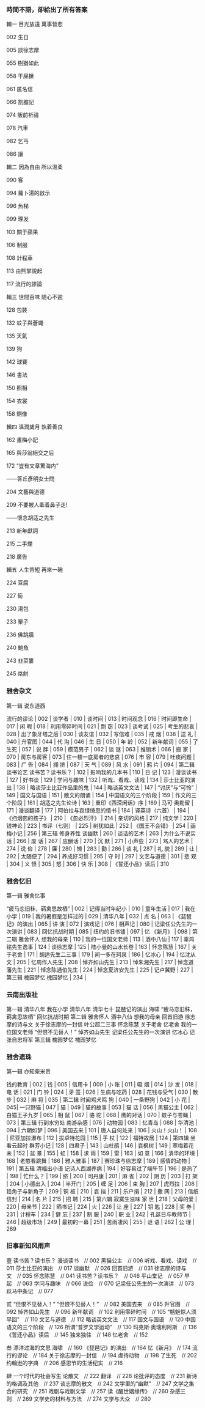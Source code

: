 ### 時間不語，卻給出了所有答案

輯一 目光放遠 萬事皆悲

002 生日

005 談徐志摩

055 樹猶如此

058 干屎橛

061 匿名信

066 割膽記

074 飯前祈禱

078 汽車

082 乞丐

086 讓

輯二 因為自由 所以溫柔

090 客

094 蘿卜湯的啟示

096 魚梯

099 理发

103 關于蘋果

106 制服

108 計程車

113 由熊掌說起

117 流行的謬論

輯三 世間百味 随心不逾

128 包裝

132 蚊子與蒼蠅

135 天氣

139 狗

142 球賽

146 書法

150 照相

154 衣裳

158 銅像

輯四 溫潤歲月 執着善良

162 畫梅小記

165 與莎翁絕交之后

172 “豈有文章驚海内”

——答丘彥明女士問

204 文藝與道德

209 不要被人牽着鼻子走!

——懷念胡适之先生

213 新年獻詞

215 二手煙

218 廣告

輯五 人生苦短 再來一碗

224 豆腐

227 筍

230 湯包

233 栗子

236 佛跳牆

240 鮑魚

243 韭菜簍

245 烙餅



### 雅舍杂文

第一辑
说东道西

流行的谬论 | 002 |
谈学者 | 010 |
谈时间 | 013 |
时间观念 | 016 |
时间即生命 | 017 |
闲 暇 | 018 |
利用零碎时间 | 021 |
剽 窃 | 023 |
谈考试 | 025 |
考生的悲哀 | 028 |
出了象牙塔之后 | 030 |
谈友谊 | 032 |
写信难 | 035 |
戒 烟 | 038 |
送 礼 | 040 |
升官图 | 044 |
代 沟 | 046 |
生 日 | 050 |
年 龄 | 052 |
新年献词 | 055 |
了生死 | 057 |
说 胖 | 059 |
模范男子 | 062 |
谈 谜 | 063 |
推销术 | 066 |
搬 家 | 070 |
房东与房客 | 073 |
住一楼一底房者的悲哀 | 076 |
市 容 | 079 |
吐痰问题 | 083 |
广 告 | 084 |
拥 挤 | 087 |
天 气 | 089 |
风 水 | 091 |
鸦 片 | 094 |
第二辑
谈书论艺
读书苦？读书乐？ | 102 |
影响我的几本书 | 110 |
日 记 | 123 |
漫谈读书 | 127 |
好书谈 | 129 |
学问与趣味 | 132 |
听戏、看戏、读戏 | 134 |
莎士比亚的演出 | 138 |
略谈莎士比亚作品里的鬼 | 144 |
略谈英文文法 | 147 |
“讨厌”与“可怜” | 149 |
国文与国语 | 151 |
散文的朗诵 | 154 |
中国语文的三个阶段 | 159 |
作文的三个阶段 | 161 |
胡适之先生论诗 | 163 |
重印《西滢闲话》序 | 169 |
马可·奥勒留 | 171 |
漫谈翻译 | 177 |
阿伯拉与哀绿绮思的情书 | 184 |
译英诗（六首） | 194 |
《扫烟囱的孩子》 | 210 |
《忽必烈汗》 | 214 |
亲切的风格 | 217 |
纯文学 | 220 |
钱神论 | 223 |
书评（七则） | 225 |
树犹如此 | 252 |
《国王不会错》 | 254 |
画梅小记 | 256 |
第三辑
修身养性
谈幽默 | 260 |
谈话的艺术 | 263 |
为什么不说实话 | 266 |
废 话 | 267 |
应酬话 | 270 |
沉 默 | 271 |
小声些 | 273 |
骂人的艺术 | 274 |
说 俭 | 278 |
廉 | 280 |
懒 | 283 |
勤 | 286 |
谈 礼 | 287 |
礼 貌 | 289 |
让 | 292 |
太随便了 | 294 |
养成好习惯 | 295 |
守 时 | 297 |
文艺与道德 | 301 |
悲 观 | 304 |
义 愤 | 305 |
怒 | 306 |
快 乐 | 308 |
《誓还小品》读后 | 310



### 雅舍忆旧



第一辑
雅舍忆事

“疲马恋旧秣，羁禽思故栖” | 002 |
记得当时年纪小 | 010 |
童年生活 | 017 |
我在小学 | 019 |
我的暑假是怎样过的 | 029 |
清华八年 | 032 |
点 名 | 063 |
《琵琶记》的演出 | 065 |
讲 演 | 072 |
演戏记 | 076 |
相声记 | 080 |
记梁任公先生的一次演讲 | 083 |
回忆抗战时期 | 085 |
纽约的旧书铺 | 097 |
忆 《新月》 | 098 |
第二辑
雅舍怀人
想我的母亲 | 110 |
我的一位国文老师 | 113 |
酒中八仙 | 117 |
辜鸿铭先生逸事 | 124 |
谈徐志摩 | 125 |
陆小曼的山水长卷 | 163 |
怀念陈慧 | 167 |
关于老舍 | 171 |
胡适先生二三事 | 179 |
闻一多在珂泉 | 186 |
忆冰心 | 194 |
忆沈从文 | 205 |
忆周作人先生 | 208 |
悼齐如山先生 | 213 |
悼朱湘先生 | 217 |
悼念道藩先生 | 221 |
悼念陈通伯先生 | 224 |
悼念夏济安先生 | 225 |
记卢冀野 | 227 |
第三辑
槐园梦忆
槐园梦忆 | 234 |



### 云南出版社

第一辑 清华八年
我在小学
清华八年
清华七十
琵琶记的演出
海啸
“疲马恋旧秣，羁禽思故栖”
回忆抗战时期
第二辑 雅舍怀人
酒中八仙
想我的母亲
回首旧游
徐志摩的诗与文
关于徐志摩的一封信
叶公超二三事
怀念陈慧
关于老舍
忆老舍
我的一位国文老师
“但恨不见替人！”
悼齐如山先生
记梁任公先生的一次演讲
忆冰心
记张自忠将军
第三辑 槐园梦忆
槐园梦忆



### 雅舍遗珠

第一辑
亦知柴米贵

钱的教育 | 002 |
钱 | 005 |
信用卡 | 009 |
小 账 | 011 |
吸 烟 | 014 |
沙 发 | 018 |
电 话 | 021 |
门 铃 | 024 |
牙 签 | 026 |
生病与吃药 | 028 |
花钱与受气 | 030 |
散 步 | 032 |
麻 将 | 035 |
第二辑
时闻鸡犬鸣
狗 | 040 |
一条野狗 | 042 |
小 花 | 045|
一只野猫 | 047 |
猫 | 049 |
猫的故事 | 053 |
猫 话 | 056 |
黑猫公主 | 062 |
白猫王子九岁 | 065 |
相 鼠 | 067 |
骆 驼 | 068 |
鹰的对话 | 070 |
蚊子与苍蝇 | 073 |
第三辑
行到水穷处
南游杂感 | 076 |
动物园 | 083 |
忆青岛 | 088 |
华清池 | 094 |
六朝如梦 | 096 |
美国去来 | 101 |
唐人自何处来 | 106 |
火山！火山！ | 108 |
尼亚加拉瀑布 | 112 |
拔卓特花园 | 115 |
手 杖 | 122 |
福特故居 | 124 |
第四辑
坐看云起时
群芳小记 | 128 |
四君子 | 143 |
山杜鹃 | 146 |
哀枫树 | 149 |
寒梅着花未 | 152 |
盆 景 | 155 |
虹 | 158 |
求 雨 | 159 |
雷 | 163 |
如 意 | 166 |
清华的环境 | 168 |
老憨看跳舞 | 186 |
雅人雅事 | 187 |
赛珍珠与徐志摩 | 189 |
感情的动物 | 191 |
第五辑
清福出小语
记诗人西湖养病 | 194 |
好容易过了端午节 | 196 |
是热了 | 198 |
忙什么？ | 199 |
挤 | 200 |
司丹康 | 201 |
麻 雀 | 202 |
阴 历 | 203 |
打 架 | 204 |
小德出入 | 204 |
半开门 | 205 |
缠 足 | 206 |
束 胸 | 207 |
虎烈拉 | 208 |
铅角子与新角子 | 209 |
铜 板 | 210 |
哀 挡 | 211 |
乐户捐 | 212 |
撒 网 | 213 |
信纸信封 | 214 |
名 片 | 215 |
招 聘 | 215 |
第六辑
寂寞生滋味
家 世 | 218 |
父母的爱 | 220 |
母亲节 | 222 |
晒书记 | 224 |
火 | 226 |
让 座 | 227 |
钥 匙 | 228 |
奖 券 | 231 |
计程车 | 234 |
健 忘 | 237 |
制 服 | 240 |
职 业 | 242 |
孔诞日与教师节 | 246 |
超级市场 | 249 |
最初的一幕 | 251 |
苦雨凄风 | 255 |
谜 语 | 262 |
公 理 | 269



### 旧事新知风雨声

壹 读书苦？读书乐？
漫谈读书　// 002
黑猫公主　// 006
听戏、看戏、读戏　// 011
莎士比亚的演出　// 017
谈幽默　// 026
回首旧游　// 031
徐志摩的诗与文　// 035
怀念陈慧　// 041
读书苦？读书乐？　// 046
平山堂记　// 057
早起　// 063
学问与趣味　// 066
说俭　// 070
记梁任公先生的一次演讲　// 073
跃马中条记　// 077

贰 “但恨不见替人！”
“但恨不见替人！”　// 082
美国去来　// 085
升官图　// 092
悼齐如山先生　// 096
新年献词　// 102
利用零碎时间　// 105
“魑魅惊人须早回”　// 110
文艺与道德　// 112
略谈英文文法　// 117
国文与国语　// 120
中国语文的三个阶段　// 126
所谓“普罗文学运动”　// 130
玛克斯·奥瑞利阿斯　// 136
《誓还小品》读后　// 145
独来独往　// 148
忆老舍　// 152

叁 漂洋过海的文思
海啸　// 160
《琵琶记》的演出　// 164
忆《新月》　// 174
流行的谬论　// 184
关于徐志摩的一封信　// 194
虐待动物　// 198
了生死　// 202
约翰逊的字典　// 206
感恩节的生活纪实　// 216

肆 一个时代的社会写生
论散文　// 222
翻译　// 228
论批评的态度　// 231
新诗的格调及其他　// 237
谈志摩的散文　// 242
文学里的“幽默”　// 247
文学之集合的研究　// 251
戏剧与戏剧文学　// 257
读《醒世姻缘传》　// 260
杂感三则　// 269
文学史的材料与方法　// 274
文学与大众　// 280